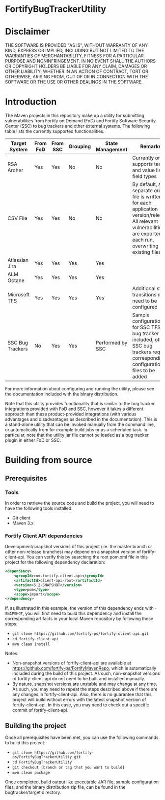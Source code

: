 # FortifyBugTrackerUtility

Disclaimer
====
THE SOFTWARE IS PROVIDED "AS IS", WITHOUT WARRANTY OF ANY 
KIND, EXPRESS OR IMPLIED, INCLUDING BUT NOT LIMITED TO THE 
WARRANTIES OF MERCHANTABILITY, FITNESS FOR A PARTICULAR 
PURPOSE AND NONINFRINGEMENT. IN NO EVENT SHALL THE 
AUTHORS OR COPYRIGHT HOLDERS BE LIABLE FOR ANY CLAIM, 
DAMAGES OR OTHER LIABILITY, WHETHER IN AN ACTION OF 
CONTRACT, TORT OR OTHERWISE, ARISING FROM, OUT OF OR IN 
CONNECTION WITH THE SOFTWARE OR THE USE OR OTHER 
DEALINGS IN THE SOFTWARE.

Introduction
====
The Maven projects in this repository make up a utility for submitting vulnerabilities from Fortify on Demand (FoD) 
and Fortify Software Security Center (SSC) to bug trackers and other external systems. The following table
lists the currently supported functionalities.

| Target System | From FoD | From SSC | Grouping | State Management | Remarks |
| ------------- | -------- | -------- |--------- | ---------------- | ------- |
| RSA Archer    | Yes      | Yes      | No       | No               | Currently only supports text and value list field types |
| CSV File      | Yes      | Yes      | No       | No               | By default, a separate output file is written for each application version/release. All relevant vulnerabilities are exported on each run, overwriting any existing files |
| Atlassian Jira | Yes     | Yes      | Yes      | Yes              | |
| ALM Octane     | Yes     | Yes      | Yes      | Yes              | |
| Microsoft TFS  | Yes     | Yes      | Yes      | Yes              | Additional state transitions may need to be configured |
| SSC Bug Trackers | No    | Yes      | Yes      | Performed by SSC | Sample configuration for SSC TFS bug tracker included, other SSC bug trackers require corresponding configuration files to be added |

For more information about configuring and running the utility, please see the documentation included with the binary distribution.

Note that this utility provides functionality that is similar to the bug tracker integrations
provided with FoD and SSC, however it takes a different approach than these product-provided 
integrations (with various advantages and disadvantages as described in the documentation).
This is a stand-alone utility that can be invoked manually from the command line, or automatically 
from for example build jobs or as a scheduled task. In particular, note that the utility jar file 
cannot be loaded as a bug tracker plugin in either FoD or SSC.


Building from source
====

Prerequisites
----

### Tools
In order to retrieve the source code and build the project, you will need to have the following tools installed:

* Git client
* Maven 3.x

### Fortify Client API dependencies
Development/snapshot versions of this project (i.e. the master branch or other non-release branches) may depend on
a snapshot version of fortify-client-api. You can verify this by searching the root pom.xml file in this project 
for the following dependency declaration:

```xml
<dependency>
	<groupId>com.fortify.client.api</groupId>
	<artifactId>client-api-root</artifactId>
	<version>5.2-SNAPSHOT</version>
	<type>pom</type>
	<scope>import</scope>
</dependency>
```

If, as illustrated in this example, the version of this dependency ends with `-SNAPSHOT`, you will first need to 
build this dependency and install the corresponding artifacts in your local Maven repository by following these steps:

* `git clone https://github.com/fortify-ps/fortify-client-api.git`
* `cd fortify-client-api`
* `mvn clean install`

Notes:

* Non-snapshot versions of fortify-client-api are available at https://github.com/fortify-ps/FortifyMavenRepo,
  which is automatically included during the build of this project. As such, non-snapshot versions of 
  fortify-client-api do not need to be built and installed manually.
* By nature, snapshot versions are unstable and may change at any time. As such, you may need to repeat the
  steps described above if there are any changes in fortify-client-api. Also, there is no guarantee that this 
  project will build without errors with the latest snapshot version of fortify-client-api. In this case, you 
  may need to check out a specific commit of fortify-client-api. 
  
Building the project
----
Once all prerequisites have been met, you can use the following commands to build this project:

* `git clone https://github.com/fortify-ps/FortifyBugTrackerUtility.git`
* `cd FortifyBugTrackerUtility`
* `git checkout [branch or tag that you want to build]`
* `mvn clean package`

Once completed, build output like executable JAR file, sample configuration files, and the 
binary distribution zip file, can be found in the bugtracker/target directory.

